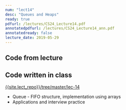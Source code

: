 ```yaml
---
num: "lect14"
desc: "Queues and Heaps"
ready: true
pdfurl: /lectures/CS24_Lecture14.pdf
annotatedpdfurl: /lectures/CS24_Lecture14_ann.pdf
annotatedready: false
lecture_date: 2019-05-29
---
```




## Code from lecture

## Code written in class
[{{site.lect_repo}}/tree/master/lec-14]({{site.lect_repo}}/tree/master/lec-14)

* Queue - FIFO structure, implementation using arrays
* Applications and interview practice
